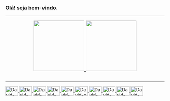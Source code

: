 ### Olá! seja bem-vindo.
<hr>
<div align="center">
  <a href="https://github.com/David0102">
  <img height="160em" src="https://github-readme-stats.vercel.app/api?username=David0102&show_icons=true&theme=dracula&include_all_commits=true&count_private=true"/>
  <img height="160em" src="https://github-readme-stats.vercel.app/api/top-langs/?username=David0102&layout=compact&langs_count=7&theme=dracula"/>
</div>
<div style="display: inline_block"><br>
<hr>
  <img align="center" alt="David-html" height="30" width="40" src="https://cdn.jsdelivr.net/gh/devicons/devicon/icons/html5/html5-original.svg">
  <img align="center" alt="David-css" height="30" width="40" src="https://cdn.jsdelivr.net/gh/devicons/devicon/icons/css3/css3-original.svg">
  <img align="center" alt="David-js" height="30" width="40" src="https://cdn.jsdelivr.net/gh/devicons/devicon/icons/javascript/javascript-original.svg">
  <img align="center" alt="David-node" height="30" width="40" src="https://cdn.jsdelivr.net/gh/devicons/devicon@v2.15.1/devicon.min.css">
  <img align="center" alt="David-python" height="30" width="40" src="https://cdn.jsdelivr.net/gh/devicons/devicon/icons/python/python-original.svg">
  <img align="center" alt="David-c" height="30" width="40" src="https://cdn.jsdelivr.net/gh/devicons/devicon/icons/c/c-original.svg">
  <img align="center" alt="David-django" height="30" width="40" src="https://cdn.jsdelivr.net/gh/devicons/devicon/icons/django/django-plain.svg">
  <img align="center" alt="David-mysql" height="30" width="40" src="https://cdn.jsdelivr.net/gh/devicons/devicon/icons/mysql/mysql-original.svg">
  <img align="center" alt="David-mongoDB" height="30" width="40" src="https://cdn.jsdelivr.net/gh/devicons/devicon/icons/mongodb/mongodb-original.svg">
  <img align='center' alt='David-postgreSQL' height="30" width="40" src="https://cdn.jsdelivr.net/gh/devicons/devicon/icons/postgresql/postgresql-original.svg" />
          
          
